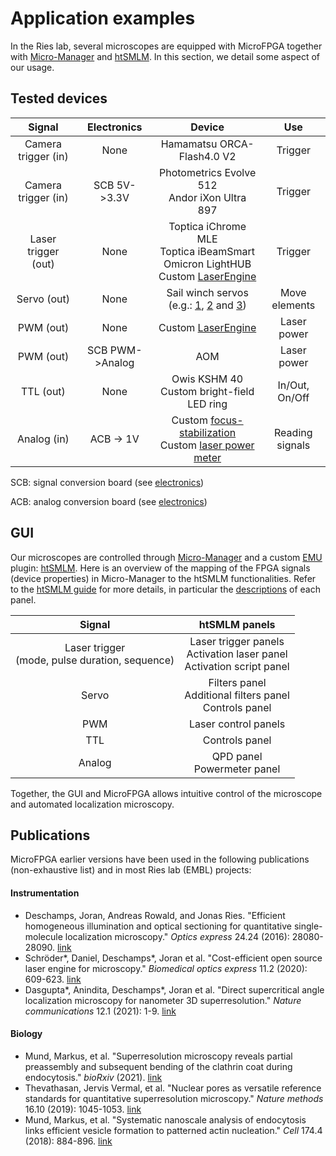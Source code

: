 # Application examples



In the Ries lab, several microscopes are equipped with MicroFPGA together with [Micro-Manager](https://micro-manager.org/) and [htSMLM](https://github.com/jdeschamps/htSMLM). In this section, we detail some aspect of our usage.



## Tested devices

|       Signal        |   Electronics   |                            Device                            |       Use       |
| :-----------------: | :-------------: | :----------------------------------------------------------: | :-------------: |
| Camera trigger (in) |      None       |                  Hamamatsu ORCA-Flash4.0 V2                  |     Trigger     |
| Camera trigger (in) |  SCB 5V->3.3V   |      Photometrics Evolve 512<br />Andor iXon Ultra 897       |     Trigger     |
| Laser trigger (out) |      None       | Toptica iChrome MLE <br />Toptica iBeamSmart<br />Omicron LightHUB<br />Custom [LaserEngine](https://github.com/ries-lab/LaserEngine) |     Trigger     |
|     Servo (out)     |      None       | Sail winch servos (e.g.: [1](https://github.com/ries-lab/RiesPieces/tree/master/Microscopy/Filter_wheel), [2](https://github.com/ries-lab/RiesPieces/tree/master/Microscopy/Flip_mount) and [3](https://github.com/ries-lab/RiesPieces/tree/master/Microscopy/Linear_stage)) |  Move elements  |
|      PWM (out)      |      None       | Custom [LaserEngine](https://github.com/ries-lab/LaserEngine) |   Laser power   |
|      PWM (out)      | SCB PWM->Analog |                             AOM                              |   Laser power   |
|      TTL (out)      |      None       |        Owis KSHM 40<br />Custom bright-field LED ring        | In/Out, On/Off  |
|     Analog (in)     |    ACB -> 1V    | Custom [focus-stabilization](https://github.com/ries-lab/RiesPieces/tree/master/Microscopy/Focus-locking)<br />Custom [laser power meter](https://github.com/ries-lab/RiesPieces/tree/master/Electronics/Powermeter) | Reading signals |

SCB: signal conversion board (see [electronics](electronics.md))

ACB: analog conversion board (see [electronics](electronics.md))



## GUI

Our microscopes are controlled through [Micro-Manager](https://micro-manager.org/) and a custom [EMU](https://github.com/jdeschamps/EMU) plugin: [htSMLM](https://github.com/jdeschamps/htSMLM). Here is an overview of the mapping of the FPGA signals (device properties) in Micro-Manager to the htSMLM functionalities. Refer to the [htSMLM guide](https://github.com/jdeschamps/htSMLM/tree/master/guide) for more details, in particular the [descriptions](https://github.com/jdeschamps/htSMLM/blob/master/guide/using-htsmlm.md) of each panel.

|                       Signal                        |                        htSMLM panels                         |
| :-------------------------------------------------: | :----------------------------------------------------------: |
| Laser trigger<br />(mode, pulse duration, sequence) | Laser trigger panels<br />Activation laser panel<br />Activation script panel |
|                        Servo                        | Filters panel<br />Additional filters panel<br />Controls panel |
|                         PWM                         |                     Laser control panels                     |
|                         TTL                         |                        Controls panel                        |
|                       Analog                        |               QPD panel<br />Powermeter panel                |

Together, the GUI and MicroFPGA allows intuitive control of the microscope and automated localization microscopy.



## Publications

MicroFPGA earlier versions have been used in the following publications (non-exhaustive list) and in most Ries lab (EMBL) projects:

#### Instrumentation

- Deschamps, Joran, Andreas Rowald, and Jonas Ries. "Efficient homogeneous illumination and optical sectioning for quantitative single-molecule  localization microscopy." *Optics express* 24.24 (2016): 28080-28090. [link](https://opg.optica.org/oe/abstract.cfm?uri=oe-24-24-28080)
- Schröder\*, Daniel, Deschamps\*, Joran  et al. "Cost-efficient open source laser engine for microscopy." *Biomedical optics express* 11.2 (2020): 609-623. [link](https://opg.optica.org/boe/fulltext.cfm?uri=boe-11-2-609&id=425622)
- Dasgupta\*, Anindita, Deschamps\*, Joran et al. "Direct supercritical angle localization microscopy for nanometer 3D superresolution." *Nature communications* 12.1 (2021): 1-9. [link](https://www.nature.com/articles/s41467-021-21333-x)

#### Biology

- Mund, Markus, et al. "Superresolution microscopy reveals partial  preassembly and subsequent bending of the clathrin coat during  endocytosis." *bioRxiv* (2021). [link](https://www.biorxiv.org/content/10.1101/2021.10.12.463947v2.abstract)
- Thevathasan, Jervis Vermal, et al.  "Nuclear pores as versatile reference standards for quantitative  superresolution microscopy." *Nature methods* 16.10 (2019): 1045-1053. [link](https://www.nature.com/articles/s41592-019-0574-9)
- Mund, Markus, et al. "Systematic nanoscale analysis of endocytosis links efficient vesicle formation to patterned actin nucleation." *Cell* 174.4 (2018): 884-896. [link](https://www.sciencedirect.com/science/article/pii/S0092867418308006)